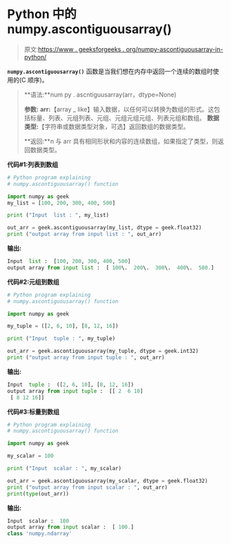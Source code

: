 # Python 中的 numpy.ascontiguousarray()

> 原文:[https://www . geeksforgeeks . org/numpy-ascontiguousarray-in-python/](https://www.geeksforgeeks.org/numpy-ascontiguousarray-in-python/)

**`numpy.ascontiguousarray()`** 函数是当我们想在内存中返回一个连续的数组时使用的(C 顺序)。

> **语法:**num py . ascntiguusarray(arr，dtype=None)
> 
> **参数:**
> **arr:**【array _ like】输入数据，以任何可以转换为数组的形式。这包括标量、列表、元组列表、元组、元组元组元组、列表元组和数组。
> **数据类型:**【字符串或数据类型对象，可选】返回数组的数据类型。
> 
> **返回:**n 与 arr 具有相同形状和内容的连续数组，如果指定了类型，则返回数据类型。

**代码#1:列表到数组**

```py
# Python program explaining
# numpy.ascontiguousarray() function

import numpy as geek
my_list = [100, 200, 300, 400, 500]

print ("Input  list : ", my_list)

out_arr = geek.ascontiguousarray(my_list, dtype = geek.float32)
print ("output array from input list : ", out_arr) 
```

**输出:**

```py
Input  list :  [100, 200, 300, 400, 500]
output array from input list :  [ 100\.  200\.  300\.  400\.  500.]

```

**代码#2:元组到数组**

```py
# Python program explaining
# numpy.ascontiguousarray() function

import numpy as geek

my_tuple = ([2, 6, 10], [8, 12, 16])

print ("Input  tuple : ", my_tuple)

out_arr = geek.ascontiguousarray(my_tuple, dtype = geek.int32) 
print ("output array from input tuple : ", out_arr) 
```

**输出:**

```py
Input  tuple :  ([2, 6, 10], [8, 12, 16])
output array from input tuple :  [[ 2  6 10]
 [ 8 12 16]]

```

**代码#3:标量到数组**

```py
# Python program explaining
# numpy.ascontiguousarray() function

import numpy as geek

my_scalar = 100

print ("Input  scalar : ", my_scalar)

out_arr = geek.ascontiguousarray(my_scalar, dtype = geek.float32) 
print ("output array from input scalar : ", out_arr) 
print(type(out_arr))
```

**输出:**

```py
Input  scalar :  100
output array from input scalar :  [ 100.]
class 'numpy.ndarray'

```